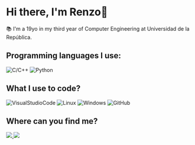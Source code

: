 ### <h1>Hi there, I'm Renzo👋</h1> 

📚 I'm a 19yo in my third year of Computer Engineering at Universidad de la República.


<h2>Programming languages I use:</h2>

<p>
  <img alt="C/C++" src="https://img.shields.io/badge/-C/C++-E77250?style=flat&logo=c&logoColor=white"/>
  <img alt="Python" src="https://img.shields.io/badge/Python-3776AB?style=flate&logo=python&logoColor=white"/>
</p>
<h2>What I use to code?</h2>
<p>
  <img alt="VisualStudioCode" src="https://bit.ly/36t1Mlt"/>
  <img alt="Linux" src="https://img.shields.io/badge/-Linux-FCC624?style=flat&logo=linux&logoColor=black"/>
  <img alt="Windows" src="https://img.shields.io/badge/-Windows-0078D6?style=flat&logo=windows&logoColor=white"/>
  <img alt="GitHub" src="https://img.shields.io/badge/-GitHub-181717?style=flat&logo=github&logoColor=white"/>
</p>

<h2>Where can you find me?</h2>
<p>
  <a href="https://www.instagram.com/renzominelli/" target="_blank"> <img src="https://img.shields.io/badge/-Instagram-FF4949?style=flat&logo=instagram&logoColor=white" /> </a>
  <a href="https://twitter.com/renzominelli1" target="_blank"> <img src="https://img.shields.io/badge/-Twitter-1DA1F2?style=flat&logo=twitter&logoColor=white" /> </a>
</p>

